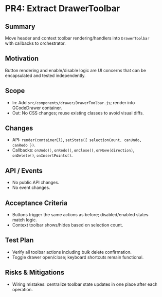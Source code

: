 # PR4: Extract DrawerToolbar

## Summary
Move header and context toolbar rendering/handlers into `DrawerToolbar` with callbacks to orchestrator.

## Motivation
Button rendering and enable/disable logic are UI concerns that can be encapsulated and tested independently.

## Scope
- In: Add `src/components/drawer/DrawerToolbar.js`; render into GCodeDrawer container.
- Out: No CSS changes; reuse existing classes to avoid visual diffs.

## Changes
- API: `render(containerEl)`, `setState({ selectionCount, canUndo, canRedo })`.
- Callbacks: `onUndo()`, `onRedo()`, `onClose()`, `onMove(direction)`, `onDelete()`, `onInsertPoints()`.

## API / Events
- No public API changes.
- No event changes.

## Acceptance Criteria
- Buttons trigger the same actions as before; disabled/enabled states match logic.
- Context toolbar shows/hides based on selection count.

## Test Plan
- Verify all toolbar actions including bulk delete confirmation.
- Toggle drawer open/close; keyboard shortcuts remain functional.

## Risks & Mitigations
- Wiring mistakes: centralize toolbar state updates in one place after each operation.

